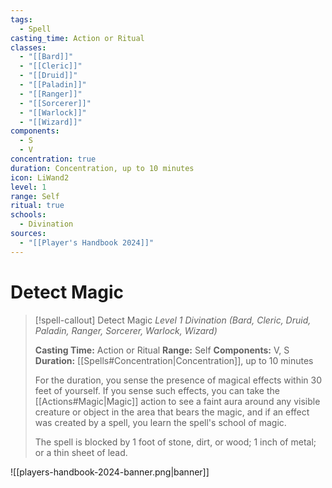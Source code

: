 ```yaml
---
tags:
  - Spell
casting_time: Action or Ritual
classes:
  - "[[Bard]]"
  - "[[Cleric]]"
  - "[[Druid]]"
  - "[[Paladin]]"
  - "[[Ranger]]"
  - "[[Sorcerer]]"
  - "[[Warlock]]"
  - "[[Wizard]]"
components:
  - S
  - V
concentration: true
duration: Concentration, up to 10 minutes
icon: LiWand2
level: 1
range: Self
ritual: true
schools:
  - Divination
sources:
  - "[[Player's Handbook 2024]]"
---
```


# Detect Magic

>[!spell-callout] Detect Magic
>_Level 1 Divination (Bard, Cleric, Druid, Paladin, Ranger, Sorcerer, Warlock, Wizard)_
>
>**Casting Time:** Action or Ritual
>**Range:** Self
>**Components:** V, S
>**Duration:** [[Spells#Concentration\|Concentration]], up to 10 minutes
>
>For the duration, you sense the presence of magical effects within 30 feet of yourself. If you sense such effects, you can take the [[Actions#Magic\|Magic]] action to see a faint aura around any visible creature or object in the area that bears the magic, and if an effect was created by a spell, you learn the spell's school of magic.
>
>The spell is blocked by 1 foot of stone, dirt, or wood; 1 inch of metal; or a thin sheet of lead.


![[players-handbook-2024-banner.png|banner]]
